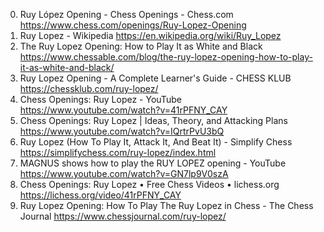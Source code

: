 0. Ruy López Opening - Chess Openings - Chess.com
https://www.chess.com/openings/Ruy-Lopez-Opening
1. Ruy Lopez - Wikipedia
https://en.wikipedia.org/wiki/Ruy_Lopez
2. The Ruy Lopez Opening: How to Play It as White and Black
https://www.chessable.com/blog/the-ruy-lopez-opening-how-to-play-it-as-white-and-black/
3. Ruy Lopez Opening - A Complete Learner's Guide - CHESS KLUB
https://chessklub.com/ruy-lopez/
4. Chess Openings: Ruy Lopez - YouTube
https://www.youtube.com/watch?v=41rPFNY_CAY
5. Chess Openings: Ruy Lopez | Ideas, Theory, and Attacking Plans
https://www.youtube.com/watch?v=IQrtrPvU3bQ
6. Ruy Lopez (How To Play It, Attack It, And Beat It) - Simplify Chess
https://simplifychess.com/ruy-lopez/index.html
7. MAGNUS shows how to play the RUY LOPEZ opening - YouTube
https://www.youtube.com/watch?v=GN7lp9V0szA
8. Chess Openings: Ruy Lopez • Free Chess Videos • lichess.org
https://lichess.org/video/41rPFNY_CAY
9. Ruy Lopez Opening: How To Play The Ruy Lopez in Chess - The Chess Journal
https://www.chessjournal.com/ruy-lopez/
